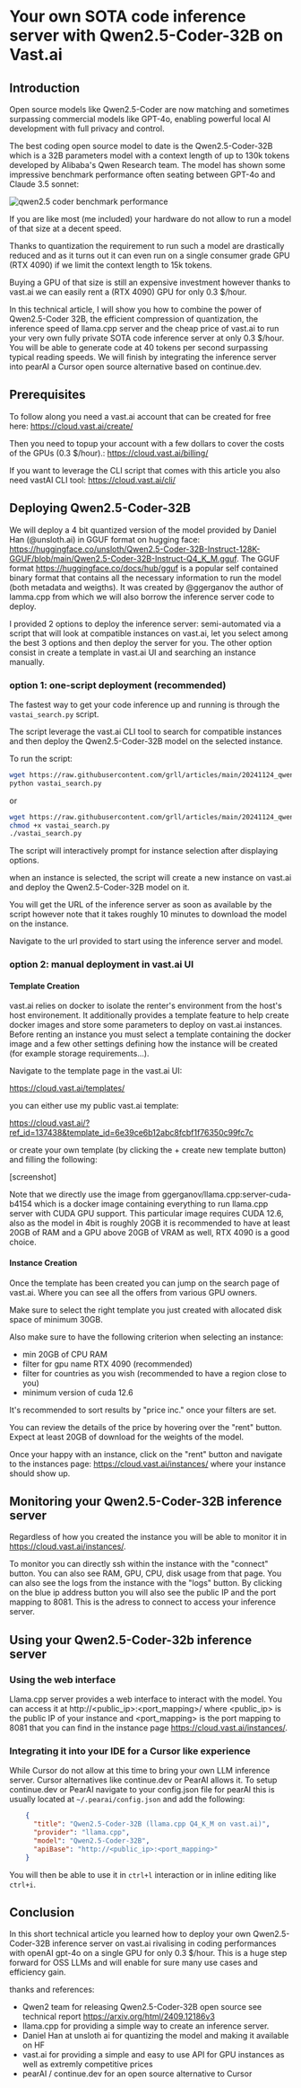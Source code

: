 # Your own SOTA code inference server with Qwen2.5-Coder-32B on Vast.ai

## Introduction

Open source models like Qwen2.5-Coder are now matching and sometimes surpassing commercial models like GPT-4o, enabling powerful local AI development with full privacy and control.

The best coding open source model to date is the Qwen2.5-Coder-32B which is a 32B parameters model with a context length of up to 130k tokens developed by Alibaba's Qwen Research team. The model has shown some impressive benchmark performance often seating between GPT-4o and Claude 3.5 sonnet:

![qwen2.5 coder benchmark performance](images/qwen2.5_benchmark.png)

If you are like most (me included) your hardware do not allow to run a model of that size at a decent speed.

Thanks to quantization the requirement to run such a model are drastically reduced and as it turns out it can even run on a single consumer grade GPU (RTX 4090) if we limit the context length to 15k tokens.

Buying a GPU of that size is still an expensive investment however thanks to vast.ai we can easily rent a (RTX 4090) GPU for only 0.3 $/hour.

In this technical article, I will show you how to combine the power of Qwen2.5-Coder 32B, the efficient compression of quantization, the inference speed of llama.cpp server and the cheap price of vast.ai to run your very own fully private SOTA code inference server at only 0.3 $/hour. You will be able to generate code at 40 tokens per second surpassing typical reading speeds. We will finish by integrating the inference server into pearAI a Cursor open source alternative based on continue.dev.

## Prerequisites

To follow along you need a vast.ai account that can be created for free here:
https://cloud.vast.ai/create/

Then you need to topup your account with a few dollars to cover the costs of the GPUs (0.3 $/hour).:
https://cloud.vast.ai/billing/

If you want to leverage the CLI script that comes with this article you also need vastAI CLI tool:
https://cloud.vast.ai/cli/

## Deploying Qwen2.5-Coder-32B

We will deploy a 4 bit quantized version of the model provided by Daniel Han (@unsloth.ai) in GGUF format on hugging face: https://huggingface.co/unsloth/Qwen2.5-Coder-32B-Instruct-128K-GGUF/blob/main/Qwen2.5-Coder-32B-Instruct-Q4_K_M.gguf. The GGUF format https://huggingface.co/docs/hub/gguf is a popular self contained binary format that contains all the necessary information to run the model (both metadata and weigths). It was created by @ggerganov the author of lamma.cpp from which we will also borrow the inference server code to deploy.

I provided 2 options to deploy the inference server: semi-automated via a script that will look at compatible instances on vast.ai, let you select among the best 3 options and then deploy the server for you. The other option consist in create a template in vast.ai UI and searching an instance manually. 

### option 1: one-script deployment (recommended)

The fastest way to get your code inference up and running is through the `vastai_search.py` script.

The script leverage the vast.ai CLI tool to search for compatible instances and then deploy the Qwen2.5-Coder-32B model on the selected instance.

To run the script:

```bash
wget https://raw.githubusercontent.com/grll/articles/main/20241124_qwen2.5_coder_32b/vastai_search.py
python vastai_search.py
```

or

```bash
wget https://raw.githubusercontent.com/grll/articles/main/20241124_qwen2.5_coder_32b/vastai_search.py
chmod +x vastai_search.py
./vastai_search.py
```

The script will interactively prompt for instance selection after displaying options.

when an instance is selected, the script will create a new instance on vast.ai and deploy the Qwen2.5-Coder-32B model on it.

You will get the URL of the inference server as soon as available by the script however note that it takes roughly 10 minutes to download the model on the instance.

Navigate to the url provided to start using the inference server and model.

### option 2: manual deployment in vast.ai UI

#### Template Creation

vast.ai relies on docker to isolate the renter's environment from the host's host environement. It additionally provides a template feature to help create docker images and store some parameters to deploy on vast.ai instances. Before renting an instance you must select a template containing the docker image and a few other settings defining how the instance will be created (for example storage requirements...). 

Navigate to the template page in the vast.ai UI:

https://cloud.vast.ai/templates/

you can either use my public vast.ai template:

https://cloud.vast.ai/?ref_id=137438&template_id=6e39ce6b12abc8fcbf1f76350c99fc7c

or create your own template (by clicking the + create new template button) and filling the following:

[screenshot]

Note that we directly use the image from ggerganov/llama.cpp:server-cuda-b4154 which is a docker image containing everything to run llama.cpp server with CUDA GPU support. This particular image requires CUDA 12.6, also as the model in 4bit is roughly 20GB it is recommended to have at least 20GB of RAM and a GPU above 20GB of VRAM as well, RTX 4090 is a good choice.

#### Instance Creation

Once the template has been created you can jump on the search page of vast.ai. Where you can see all the offers from various GPU owners.

Make sure to select the right template you just created with allocated disk space of minimum 30GB. 

Also make sure to have the following criterion when selecting an instance:
- min 20GB of CPU RAM
- filter for gpu name RTX 4090 (recommended)
- filter for countries as you wish (recommended to have a region close to you)
- minimum version of cuda 12.6

It's recommended to sort results by "price inc." once your filters are set.

You can review the details of the price by hovering over the "rent" button. Expect at least 20GB of download for the weights of the model.

Once your happy with an instance, click on the "rent" button and navigate to the instances page: https://cloud.vast.ai/instances/
where your instance should show up.

## Monitoring your Qwen2.5-Coder-32B inference server

Regardless of how you created the instance you will be able to monitor it in https://cloud.vast.ai/instances/.

To monitor you can directly ssh within the instance with the "connect" button. You can also see RAM, GPU, CPU, disk usage from that page. You can also see the logs from the instance with the "logs" button. By clicking on the blue ip address button you will also see the public IP and the port mapping to 8081. This is the adress to connect to access your inference server.

## Using your Qwen2.5-Coder-32b inference server

### Using the web interface

Llama.cpp server provides a web interface to interact with the model. You can access it at http://<public_ip>:<port_mapping>/ where <public_ip> is the public IP of your instance and <port_mapping> is the port mapping to 8081 that you can find in the instance page https://cloud.vast.ai/instances/.

### Integrating it into your IDE for a Cursor like experience

While Cursor do not allow at this time to bring your own LLM inference server. Cursor alternatives like continue.dev or PearAI allows it. To setup continue.dev or PearAI navigate to your config.json file for pearAI this is usually located at `~/.pearai/config.json` and add the following:

```json
    {
      "title": "Qwen2.5-Coder-32B (llama.cpp Q4_K_M on vast.ai)",
      "provider": "llama.cpp",
      "model": "Qwen2.5-Coder-32B",
      "apiBase": "http://<public_ip>:<port_mapping>"
    }
```

You will then be able to use it in `ctrl+l` interaction or in inline editing like `ctrl+i`.

## Conclusion

In this short technical article you learned how to deploy your own Qwen2.5-Coder-32B inference server on vast.ai rivalising in coding performances with openAI gpt-4o on a single GPU for only 0.3 $/hour. This is a huge step forward for OSS LLMs and will enable for sure many use cases and efficiency gain.


thanks and references:
* Qwen2 team for releasing Qwen2.5-Coder-32B open source see technical report https://arxiv.org/html/2409.12186v3
* llama.cpp for providing a simple way to create an inference server.
* Daniel Han at unsloth ai for quantizing the model and making it available on HF
* vast.ai for providing a simple and easy to use API for GPU instances as well as extremly competitive prices 
* pearAI / continue.dev for an open source alternative to Cursor